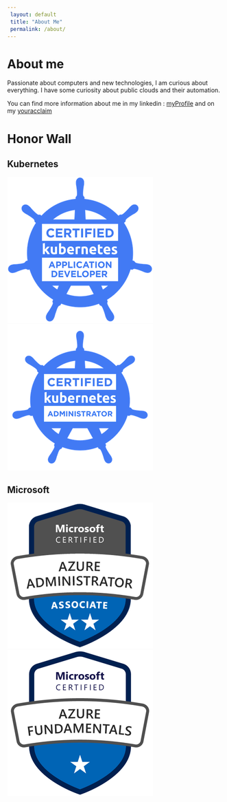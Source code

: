 ```yaml
---
 layout: default
 title: "About Me"
 permalink: /about/
---
```

# About me

Passionate about computers and new technologies, I am curious about everything. I have some curiosity about public clouds and their automation. 

You can find more information about me in my linkedin : [myProfile](https://www.linkedin.com/in/valentinmariette/) and on my  [youracclaim](https://www.youracclaim.com/users/valentin-mariette)


# Honor Wall

## Kubernetes
![ckad](/assets/img/ckad.png)![cka](/assets/img/cka.png)

## Microsoft
![az-104](/assets/img/azure-administrator-associate.png)![az-900](/assets/img/azure-fundamentals-600x600.png)